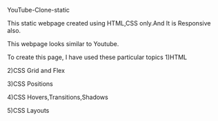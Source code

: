  YouTube-Clone-static

This static webpage created using HTML,CSS only.And It is Responsive also.

This webpage looks similar to Youtube.

To create this page, I have used these particular topics 
  1)HTML
  
  2)CSS Grid and Flex
  
  3)CSS Positions
  
  4)CSS Hovers,Transitions,Shadows
  
  5)CSS Layouts
